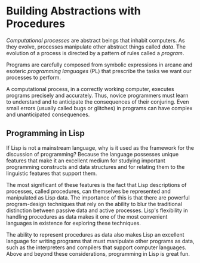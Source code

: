 # Building Abstractions with Procedures

_Computational processes_ are abstract beings that inhabit computers. As they evolve, processes manipulate other abstract things called _data_. The evolution of a process is directed by a pattern of rules called a _program_.

Programs are carefully composed from symbolic expressions in arcane and esoteric _programming languages_ (PL) that prescribe the tasks we want our processes to perform.

A computational process, in a correctly working computer, executes programs precisely and accurately. Thus, novice programmers must learn to understand and to anticipate the consequences of their conjuring. Even small errors (usually called bugs or glitches) in programs can have complex and unanticipated consequences.

## Programming in Lisp

If Lisp is not a mainstream language, why is it used as the framework for the discussion of programming? Because the language possesses unique features that make it an excellent medium for studying important programming constructs and data structures and for relating them to the linguistic features that support them.

The most significant of these features is the fact that Lisp descriptions of processes, called procedures, can themselves be represented and manipulated as Lisp data. The importance of this is that there are powerful program-design techniques that rely on the ability to blur the traditional distinction between passive data and active processes. Lisp's flexibility in handling procedures as data makes it one of the most convenient languages in existence for exploring these techniques.

The ability to represent procedures as data also makes Lisp an excellent language for writing programs that must manipulate other programs as data, such as the interpreters and compilers that support computer languages. Above and beyond these considerations, programming in Lisp is great fun.
